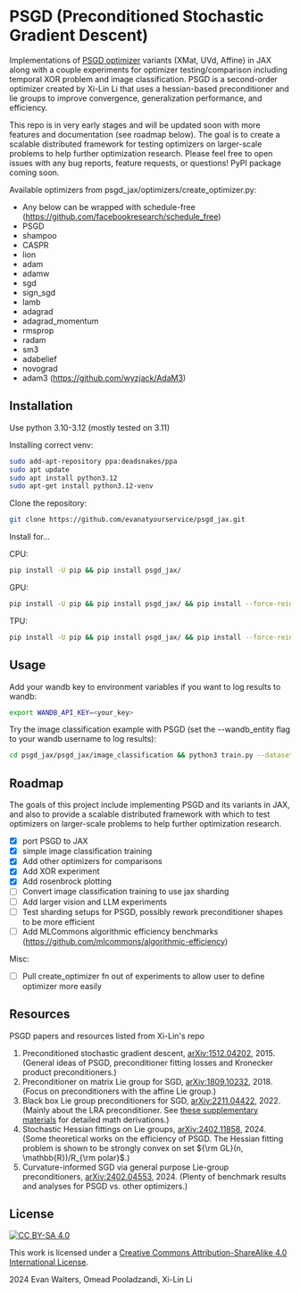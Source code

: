 # PSGD (Preconditioned Stochastic Gradient Descent)

Implementations of [PSGD optimizer](https://github.com/lixilinx/psgd_torch) variants (XMat, UVd, Affine) in JAX along 
with a couple experiments for optimizer testing/comparison including temporal XOR problem and image classification. 
PSGD is a second-order optimizer created by Xi-Lin Li that uses a hessian-based preconditioner and lie groups to 
improve convergence, generalization performance, and efficiency.

This repo is in very early stages and will be updated soon with more features and documentation (see roadmap below). 
The goal is to create a scalable distributed framework for testing optimizers on larger-scale problems to help further
optimization research. Please feel free to open issues with any bug reports, feature requests, or questions! PyPI 
package coming soon.

Available optimizers from psgd_jax/optimizers/create_optimizer.py:
- Any below can be wrapped with schedule-free (https://github.com/facebookresearch/schedule_free)
- PSGD
- shampoo
- CASPR
- lion
- adam
- adamw
- sgd
- sign_sgd
- lamb
- adagrad
- adagrad_momentum
- rmsprop
- radam
- sm3
- adabelief
- novograd
- adam3 (https://github.com/wyzjack/AdaM3)


## Installation

Use python 3.10-3.12 (mostly tested on 3.11)

Installing correct venv:
```bash
sudo add-apt-repository ppa:deadsnakes/ppa
sudo apt update
sudo apt install python3.12
sudo apt-get install python3.12-venv
```

Clone the repository:
```bash
git clone https://github.com/evanatyourservice/psgd_jax.git
```

Install for...

CPU:
```bash
pip install -U pip && pip install psgd_jax/
```

GPU:
```bash
pip install -U pip && pip install psgd_jax/ && pip install --force-reinstall --upgrade --no-cache-dir "jax[cuda12]" && pip install "numpy<2"
```

TPU:
```bash
pip install -U pip && pip install psgd_jax/ && pip install --force-reinstall --upgrade --no-cache-dir "jax[tpu]" -f https://storage.googleapis.com/jax-releases/libtpu_releases.html && pip install "numpy<2"
```


## Usage

Add your wandb key to environment variables if you want to log results to wandb:
```bash
export WANDB_API_KEY=<your_key>
```

Try the image classification example with PSGD (set the --wandb_entity flag to your wandb username to log results):
```bash
cd psgd_jax/psgd_jax/image_classification && python3 train.py --dataset cifar10 --model resnet18 --optimizer psgd --psgd_precond_type xmat
```


## Roadmap

The goals of this project include implementing PSGD and its variants in JAX, and also to provide a scalable 
distributed framework with which to test optimizers on larger-scale problems to help further optimization research.

- [x] port PSGD to JAX
- [x] simple image classification training
- [x] Add other optimizers for comparisons
- [x] Add XOR experiment
- [x] Add rosenbrock plotting
- [ ] Convert image classification training to use jax sharding
- [ ] Add larger vision and LLM experiments
- [ ] Test sharding setups for PSGD, possibly rework preconditioner shapes to be more efficient
- [ ] Add MLCommons algorithmic efficiency benchmarks (https://github.com/mlcommons/algorithmic-efficiency)

Misc:
- [ ] Pull create_optimizer fn out of experiments to allow user to define optimizer more easily

## Resources

PSGD papers and resources listed from Xi-Lin's repo

1) Preconditioned stochastic gradient descent, [arXiv:1512.04202](https://arxiv.org/abs/1512.04202), 2015. (General ideas of PSGD, preconditioner fitting losses and Kronecker product preconditioners.)
2) Preconditioner on matrix Lie group for SGD, [arXiv:1809.10232](https://arxiv.org/abs/1809.10232), 2018. (Focus on preconditioners with the affine Lie group.)
3) Black box Lie group preconditioners for SGD, [arXiv:2211.04422](https://arxiv.org/abs/2211.04422), 2022. (Mainly about the LRA preconditioner. See [these supplementary materials](https://drive.google.com/file/d/1CTNx1q67_py87jn-0OI-vSLcsM1K7VsM/view) for detailed math derivations.)
4) Stochastic Hessian fittings on Lie groups, [arXiv:2402.11858](https://arxiv.org/abs/2402.11858), 2024. (Some theoretical works on the efficiency of PSGD. The Hessian fitting problem is shown to be strongly convex on set ${\rm GL}(n, \mathbb{R})/R_{\rm polar}$.)
5) Curvature-informed SGD via general purpose Lie-group preconditioners, [arXiv:2402.04553](https://arxiv.org/abs/2402.04553), 2024. (Plenty of benchmark results and analyses for PSGD vs. other optimizers.)


## License

[![CC BY-SA 4.0][cc-by-sa-image]][cc-by-sa]

This work is licensed under a [Creative Commons Attribution-ShareAlike 4.0 International License][cc-by-sa].

2024 Evan Walters, Omead Pooladzandi, Xi-Lin Li


[cc-by-sa]: https://creativecommons.org/licenses/by-sa/4.0/
[cc-by-sa-image]: https://licensebuttons.net/l/by-sa/4.0/88x31.png
[cc-by-sa-shield]: https://img.shields.io/badge/License-CC%20BY--SA%204.0-lightgrey.svg
